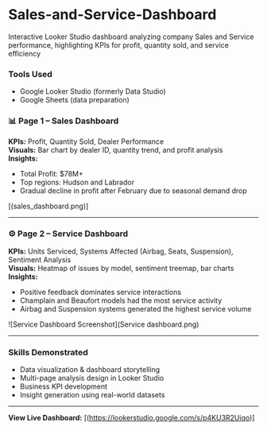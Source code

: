# Sales-and-Service-Dashboard
Interactive Looker Studio dashboard analyzing company Sales and Service performance, highlighting KPIs for profit, quantity sold, and service efficiency
### Tools Used
- Google Looker Studio (formerly Data Studio)
- Google Sheets (data preparation)

### 📊 Page 1 – Sales Dashboard
**KPIs:** Profit, Quantity Sold, Dealer Performance  
**Visuals:** Bar chart by dealer ID, quantity trend, and profit analysis  
**Insights:**
- Total Profit: $78M+
- Top regions: Hudson and Labrador
- Gradual decline in profit after February due to seasonal demand drop

[(sales_dashboard.png)]

---

### ⚙️ Page 2 – Service Dashboard
**KPIs:** Units Serviced, Systems Affected (Airbag, Seats, Suspension), Sentiment Analysis  
**Visuals:** Heatmap of issues by model, sentiment treemap, bar charts  
**Insights:**
- Positive feedback dominates service interactions
- Champlain and Beaufort models had the most service activity
- Airbag and Suspension systems generated the highest service volume

![Service Dashboard Screenshot](Service dashboard.png)

---

### Skills Demonstrated
- Data visualization & dashboard storytelling
- Multi-page analysis design in Looker Studio
- Business KPI development
- Insight generation using real-world datasets

---

**View Live Dashboard:** [(https://lookerstudio.google.com/s/p4KU3R2Uiqo)]
